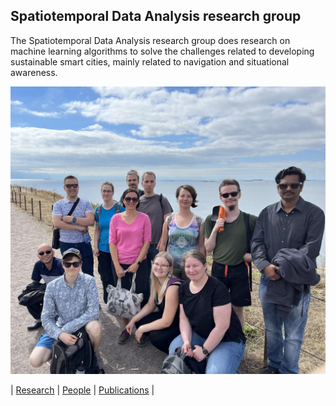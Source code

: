## Spatiotemporal Data Analysis research group

The Spatiotemporal Data Analysis research group does research on machine learning algorithms to solve the challenges related to developing sustainable smart cities, mainly related to navigation and situational awareness.

![SDA_group](https://github.com/helsinki-sda-group/.github/blob/main/profile/SDA_group.jpeg)

<!--
**Here are some ideas to get you started:**

🙋‍♀️ A short introduction - what is your organization all about?
🌈 Contribution guidelines - how can the community get involved?
👩‍💻 Useful resources - where can the community find your docs? Is there anything else the community should know?
🍿 Fun facts - what does your team eat for breakfast?
🧙 Remember, you can do mighty things with the power of [Markdown](https://docs.github.com/github/writing-on-github/getting-started-with-writing-and-formatting-on-github/basic-writing-and-formatting-syntax)
-->

| [Research](https://www.helsinki.fi/en/researchgroups/spatiotemporal-data-analysis/research) | [People](https://www.helsinki.fi/en/researchgroups/spatiotemporal-data-analysis/people) | [Publications](https://www.helsinki.fi/en/researchgroups/spatiotemporal-data-analysis/publications) | 
